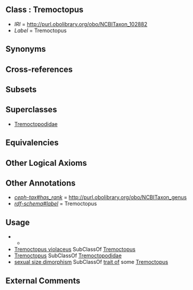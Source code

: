 
## Class : Tremoctopus

 * *IRI* = http://purl.obolibrary.org/obo/NCBITaxon_102882
 * *Label* = Tremoctopus

## Synonyms


## Cross-references


## Subsets


## Superclasses

 * [Tremoctopodidae](../../NCBITaxon/81/NCBITaxon_102881.md)

## Equivalencies


## Other Logical Axioms


## Other Annotations

 * *[ceph-tax#has_rank](../../ceph-tax#has/nk/ceph-tax#has_rank.md)* = http://purl.obolibrary.org/obo/NCBITaxon_genus
 * *[rdf-schema#label](../../el/rdf-schema#label.md)* = Tremoctopus

## Usage

 * -
 * [Tremoctopus violaceus](../../NCBITaxon/83/NCBITaxon_102883.md) SubClassOf [Tremoctopus](../../NCBITaxon/82/NCBITaxon_102882.md)
 * [Tremoctopus](../../NCBITaxon/82/NCBITaxon_102882.md) SubClassOf [Tremoctopodidae](../../NCBITaxon/81/NCBITaxon_102881.md)
 * [sexual size dimorphism](../../CEPH/70/CEPH_0001070.md) SubClassOf [trait of](../../ceph#trait/of/ceph#trait_of.md) some [Tremoctopus](../../NCBITaxon/82/NCBITaxon_102882.md)

## External Comments

